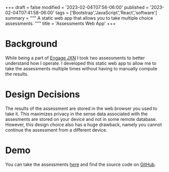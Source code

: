 +++
draft = false
modified = '2023-02-04T07:56-06:00'
published = '2023-02-04T07:41:58-06:00'
tags = ['Bootstrap','JavaScript','React','software']
summary = """
A static web app that allows you to take multiple choice assessments.
"""
title = 'Assessments Web App'
+++

# Background
While being a part of [Engage JXN](https://www.wewillgo.org/engage-jxn) I took 
two assessments to better understand how I operate. I developed this static web 
app to allow me to take the assessments multiple times without having to manually 
compute the results. 

# Design Decisions
The results of the assessment are stored in the web browser you used to take it. 
This maximizes privacy in the sense data associated with the assesments are 
stored on your device and not in some remote database. However, 
this design choice also has a huge drawback, namely you cannot continue the 
assessment from a different device. 

# Demo
You can take the assessments [here](/projects/assess-app) and find the source
code on [GitHub](https://github.com/phyiction/assess-app).